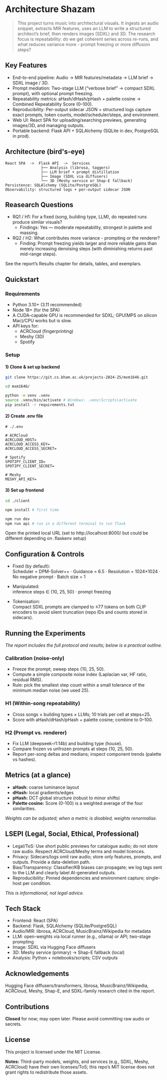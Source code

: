 # Architecture Shazam
> This project turns music into architectural visuals.
It ingests an audio snippet, extracts MIR features, uses an LLM to write a structured architect’s brief, then renders images (SDXL) and 3D. The research focus is repeatability: do we get coherent series across re-runs, and what reduces variance more - prompt freezing or more diffusion steps?


## Key Features
- End-to-end pipeline: Audio -> MIR features/metadata -> LLM brief -> SDXL image / 3D.
- Prompt mediation: Two-stage LLM (“verbose brief” -> compact SDXL prompt), with optional prompt freezing.
- Repeatability metrics: aHash/dHash/pHash + palette cosine -> Combined Repeatability Score (0–100).
- Reproducibility: Per-output sidecar JSON + structured logs capture exact prompts, token counts, model/scheduler/steps, and environment.
- Web UI: React SPA for uploading/searching previews, generating images/3D, and managing outputs.
- Portable backend: Flask API + SQLAlchemy (SQLite in dev, PostgreSQL in prod).


## Architecture (bird's-eye)
```
React SPA  ->  Flask API  ->  Services
                ├── Analysis (librosa, taggers)
                ├── LLM brief + prompt distillation
                ├── Image (SDXL via diffusers)
                └── 3D (Meshy service or Shap-E fallback)
Persistence: SQLAlchemy (SQLite/PostgreSQL)
Observability: structured logs + per-output sidecar JSON
```


## Reasearch Questions
- RQ1 / H1: For a fixed (song, building type, LLM), do repeated runs produce similar visuals?
    - Findings: Yes — moderate repeatability, strongest in palette and massing.
- RQ2 / H2: What contributes more variance - prompting or the renderer?
    - Finding: Prompt freezing yields larger and more reliable gains than merely increasing denoising steps (with diminishing returns past mid-range steps).

See the report’s Results chapter for details, tables, and exemplars.


## Quickstart
### Requirements
- Python 3.10+ (3.11 recommended)
- Node 18+ (for the SPA)
- A CUDA-capable GPU is recommended for SDXL; GPU(MPS on silicon Mac)/CPU works but is slow.
- API keys for:
    - ACRCloud (fingerprinting)
    - Meshy (3D)
    - Spotify

### Setup
#### 1) Clone & set up backend

```bash
git clone https://git.cs.bham.ac.uk/projects-2024-25/mxm1646.git

cd mxm1646/

python -m venv .venv
source .venv/bin/activate # Windows: .venv\Scripts\activate
pip install -r requirements.txt
```

#### 2) Create .env file
```
# ./.env

# ACRCloud
ACRCLOUD_HOST=
ACRCLOUD_ACCESS_KEY=
ACRCLOUD_ACCESS_SECRET=

# Spotify
SPOTIPY_CLIENT_ID=
SPOTIPY_CLIENT_SECRET=

# Meshy
MESHY_API_KEY=
```

#### 3) Set up frontend
```bash
cd ./client

npm install # first time

npm run dev
npm run api # run in a different terminal to run flask
```
Open the printed local URL (set to http://localhost:8000/ but could be different depending on .flaskenv setup)


## Configuration & Controls
- Fixed (by default):  
Scheduler = DPM-Solver++ · Guidance = 6.5 · Resolution = 1024×1024 · No negative prompt · Batch size = 1
- Manipulated:  
inference steps ∈ {10, 25, 50} · prompt freezing

- Tokenisation:  
Compact SDXL prompts are clamped to ≤77 tokens on both CLIP encoders to avoid silent truncation (repo IDs and counts stored in sidecars).


## Running the Experiments
*The report includes the full protocol and results; below is a practical outline.*

### Calibration (noise-only)
- Freeze the prompt; sweep steps {10, 25, 50}.
- Compute a simple composite noise index (Laplacian var, HF ratio, residual RMS).
- Rule: pick the smallest step count within a small tolerance of the minimum median noise (we used 25).

### H1 (Within-song repeatability)
- Cross songs × building types × LLMs; 10 trials per cell at steps=25.
- Score with aHash/dHash/pHash + palette cosine; combine to 0–100.

### H2 (Prompt vs. renderer)
- Fix LLM (deepseek-r1:14b) and building type (house).
- Compare frozen vs unfrozen prompts at steps {10, 25, 50}.
- Report per-song deltas and medians; inspect component trends (palette vs hashes).

## Metrics (at a glance)
- **aHash:** coarse luminance layout
- **dHash:** local gradients/edges
- **pHash:** DCT global structure (robust to minor shifts)
- **Palette cosine:** Score (0-100) is a weighted average of the four similarities.

*Weights can be adjusted; when a metric is disabled, weights renormalise.*

## LSEPI (Legal, Social, Ethical, Professional)
- Legal/ToS: Use short public previews for catalogue audio; do not store raw audio. Respect ACRCloud/Meshy terms and model licences.
- Privacy: Sidecars/logs omit raw audio; store only features, prompts, and outputs. Provide a data-deletion path.
- Bias/Transparency: Classifier/KB biases can propagate; we log tags sent to the LLM and clearly label AI-generated outputs.
- Reproducibility: Pinned dependencies and environment capture; single-host per condition.

*This is informational, not legal advice.*


## Tech Stack
- Frontend: React (SPA)
- Backend: Flask, SQLAlchemy (SQLite/PostgreSQL)
- Audio/MIR: librosa, ACRCloud, MusicBrainz/Wikipedia for metadata
- LLM: open-weights via local runner (e.g., ollama) or API; two-stage prompting
- Image: SDXL via Hugging Face diffusers
- 3D: Meshy service (primary) -> Shap-E fallback (local)
- Analysis: Python + notebooks/scripts; CSV outputs

## Acknowledgements
Hugging Face diffusers/transformers, librosa, MusicBrainz/Wikipedia, ACRCloud, Meshy, Shap-E, and SDXL-family research cited in the report.


## Contributions
**Closed** for now; may open later. Please avoid committing raw audio or secrets.


## License
This project is licensed under the MIT License.

**Notes:** Third-party models, weights, and services (e.g., SDXL, Meshy, ACRCloud) have their own licenses/ToS; this repo’s MIT license does not grant rights to redistribute those assets.